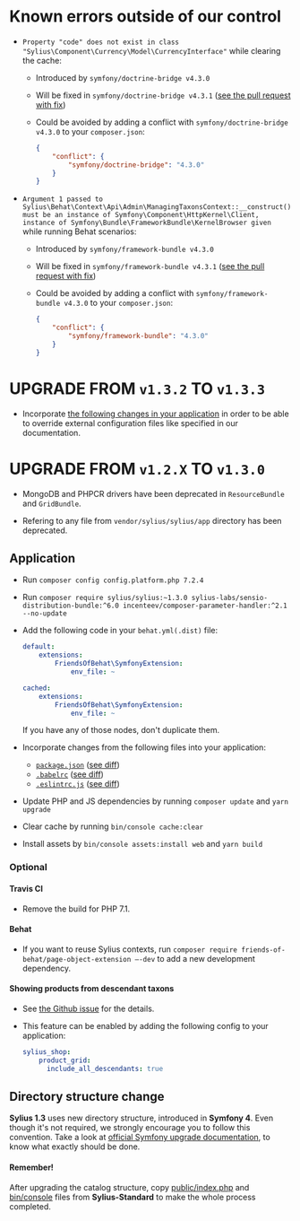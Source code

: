 # Known errors outside of our control

* `Property "code" does not exist in class "Sylius\Component\Currency\Model\CurrencyInterface"` while clearing the cache:

  * Introduced by `symfony/doctrine-bridge v4.3.0`
  * Will be fixed in `symfony/doctrine-bridge v4.3.1` ([see the pull request with fix](https://github.com/symfony/symfony/pull/31749))
  * Could be avoided by adding a conflict with `symfony/doctrine-bridge v4.3.0` to your `composer.json`:
  
    ```json
    {
        "conflict": {
            "symfony/doctrine-bridge": "4.3.0"
        }
    }
    ```
  
* `Argument 1 passed to Sylius\Behat\Context\Api\Admin\ManagingTaxonsContext::__construct() must be an instance of Symfony\Component\HttpKernel\Client, instance of Symfony\Bundle\FrameworkBundle\KernelBrowser given` while running Behat scenarios:

  * Introduced by `symfony/framework-bundle v4.3.0`
  * Will be fixed in `symfony/framework-bundle v4.3.1` ([see the pull request with fix](https://github.com/symfony/symfony/pull/31881))
  * Could be avoided by adding a conflict with `symfony/framework-bundle v4.3.0` to your `composer.json`:
  
    ```json
    {
        "conflict": {
            "symfony/framework-bundle": "4.3.0"
        }
    }
    ```

# UPGRADE FROM `v1.3.2` TO `v1.3.3`

* Incorporate [the following changes in your application](https://github.com/Sylius/Sylius/pull/9889/files) in order to 
  be able to override external configuration files like specified in our documentation.

# UPGRADE FROM `v1.2.X` TO `v1.3.0`

* MongoDB and PHPCR drivers have been deprecated in `ResourceBundle` and `GridBundle`.

* Refering to any file from `vendor/sylius/sylius/app` directory has been deprecated.

## Application

* Run `composer config config.platform.php 7.2.4`

* Run `composer require sylius/sylius:~1.3.0 sylius-labs/sensio-distribution-bundle:^6.0 incenteev/composer-parameter-handler:^2.1 --no-update`

* Add the following code in your `behat.yml(.dist)` file:

    ```yaml
    default:
        extensions:
            FriendsOfBehat\SymfonyExtension:
                env_file: ~  
  
    cached:
        extensions:
            FriendsOfBehat\SymfonyExtension:
                env_file: ~
    ```
    
    If you have any of those nodes, don't duplicate them.
    
* Incorporate changes from the following files into your application:

    * [`package.json`](https://github.com/Sylius/Sylius-Standard/blob/1.3/package.json) ([see diff](https://github.com/Sylius/Sylius-Standard/compare/1.2...1.3#diff-b9cfc7f2cdf78a7f4b91a753d10865a2)) 
    * [`.babelrc`](https://github.com/Sylius/Sylius-Standard/blob/1.3/.babelrc) ([see diff](https://github.com/Sylius/Sylius-Standard/compare/1.2...1.3#diff-e56633f72ecc521128b3db6586074d2c))
    * [`.eslintrc.js`](https://github.com/Sylius/Sylius-Standard/blob/1.3/.eslintrc.js) ([see diff](https://github.com/Sylius/Sylius-Standard/compare/1.2...1.3#diff-e4403a877d80de653400d88d85e4801a))
     
* Update PHP and JS dependencies by running `composer update` and `yarn upgrade`

* Clear cache by running `bin/console cache:clear`

* Install assets by `bin/console assets:install web` and `yarn build`

### Optional

#### Travis CI

* Remove the build for PHP 7.1.

#### Behat

* If you want to reuse Sylius contexts, run `composer require friends-of-behat/page-object-extension —-dev` to add a new development dependency.

#### Showing products from descendant taxons

* See [the Github issue](https://github.com/Sylius/Sylius/issues/6604) for the details.

* This feature can be enabled by adding the following config to your application:

    ```yaml
    sylius_shop:
        product_grid:
          include_all_descendants: true
    ```

## Directory structure change

**Sylius 1.3** uses new directory structure, introduced in **Symfony 4**. Even though it's not required,
we strongly encourage you to follow this convention. Take a look at
[official Symfony upgrade documentation](https://symfony.com/doc/current/setup/flex.html#upgrading-existing-applications-to-flex),
to know what exactly should be done.

#### Remember!

After upgrading the catalog structure, copy [public/index.php](https://github.com/Sylius/Sylius-Standard/blob/1.3/public/index.php)
and [bin/console](https://github.com/Sylius/Sylius-Standard/blob/1.3/bin/console) files from **Sylius-Standard**
to make the whole process completed.
